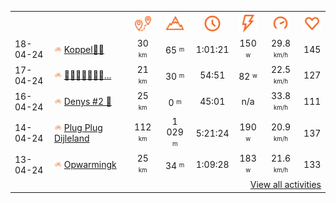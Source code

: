 <table>
    <tr>
        <th></th>
        <th></th>
        <th align="center"><img src="https://raw.githubusercontent.com/robiningelbrecht/strava-activities/master/public/distance.svg" width="30" alt="distance" title="distance"/></th>
        <th align="center"><img src="https://raw.githubusercontent.com/robiningelbrecht/strava-activities/master/public/elevation.svg" width="30" alt="elevation" title="elevation"/></th>
        <th align="center"><img src="https://raw.githubusercontent.com/robiningelbrecht/strava-activities/master/public/time.svg" width="30" alt="time" title="time"/></th>
        <th align="center"><img src="https://raw.githubusercontent.com/robiningelbrecht/strava-activities/master/public/average-watt.svg" width="30" alt="average watts" title="average watts"/></th>
        <th align="center"><img src="https://raw.githubusercontent.com/robiningelbrecht/strava-activities/master/public/average-speed.svg" width="30" alt="average speed" title="average speed"/></th>
        <th align="center"><img src="https://raw.githubusercontent.com/robiningelbrecht/strava-activities/master/public/heart-rate.svg" width="30" alt="average heart rate" title="average heart rate"/></th>
    </tr>
            <tr>
            <td>18-04-24</td>
            <td>
                <img src="https://raw.githubusercontent.com/robiningelbrecht/strava-activities/master/public/activity-ride.svg" width="12" alt="Koppel🚴‍♂️" title="Koppel🚴‍♂️"/>
<a href="https://www.strava.com/activities/11212338542" title="Kcal: 711 | Gear: None ">Koppel🚴‍♂️</a>
            </td>
            <td align="center">30 <sup><sub>km</sub></sup></td>
            <td align="center">65 <sup><sub>m</sub></sup></td>
            <td align="center">1:01:21</td>
            <td align="center">150 <sup><sub>w</sub></sup></td>
            <td align="center">29.8 <sup><sub>km/h</sub></sup></td>
            <td align="center">145</td>
        </tr>
            <tr>
            <td>17-04-24</td>
            <td>
                <img src="https://raw.githubusercontent.com/robiningelbrecht/strava-activities/master/public/activity-ride.svg" width="12" alt="🚴‍♂️🏊🏻‍♂️🚴‍♂️" title="🚴‍♂️🏊🏻‍♂️🚴‍♂️"/>
<a href="https://www.strava.com/activities/11205360852" title="Kcal: 540 | Gear: None ">🚴‍♂️🏊🏻‍♂️🚴‍♂️...</a>
            </td>
            <td align="center">21 <sup><sub>km</sub></sup></td>
            <td align="center">30 <sup><sub>m</sub></sup></td>
            <td align="center">54:51</td>
            <td align="center">82 <sup><sub>w</sub></sup></td>
            <td align="center">22.5 <sup><sub>km/h</sub></sup></td>
            <td align="center">127</td>
        </tr>
            <tr>
            <td>16-04-24</td>
            <td>
                <img src="https://raw.githubusercontent.com/robiningelbrecht/strava-activities/master/public/activity-ride.svg" width="12" alt="Denys #2 👷" title="Denys #2 👷"/>
<a href="https://www.strava.com/activities/11197752518" title="Kcal: 290 | Gear: None ">Denys #2 👷</a>
            </td>
            <td align="center">25 <sup><sub>km</sub></sup></td>
            <td align="center">0 <sup><sub>m</sub></sup></td>
            <td align="center">45:01</td>
            <td align="center">n/a</td>
            <td align="center">33.8 <sup><sub>km/h</sub></sup></td>
            <td align="center">111</td>
        </tr>
            <tr>
            <td>14-04-24</td>
            <td>
                <img src="https://raw.githubusercontent.com/robiningelbrecht/strava-activities/master/public/activity-ride.svg" width="12" alt="Plug Plug Dijleland" title="Plug Plug Dijleland"/>
<a href="https://www.strava.com/activities/11180566757" title="Kcal: 2738 | Gear: None ">Plug Plug Dijleland</a>
            </td>
            <td align="center">112 <sup><sub>km</sub></sup></td>
            <td align="center">1 029 <sup><sub>m</sub></sup></td>
            <td align="center">5:21:24</td>
            <td align="center">190 <sup><sub>w</sub></sup></td>
            <td align="center">20.9 <sup><sub>km/h</sub></sup></td>
            <td align="center">137</td>
        </tr>
            <tr>
            <td>13-04-24</td>
            <td>
                <img src="https://raw.githubusercontent.com/robiningelbrecht/strava-activities/master/public/activity-ride.svg" width="12" alt="Opwarmingk" title="Opwarmingk"/>
<a href="https://www.strava.com/activities/11172057968" title="Kcal: 646 | Gear: None ">Opwarmingk</a>
            </td>
            <td align="center">25 <sup><sub>km</sub></sup></td>
            <td align="center">34 <sup><sub>m</sub></sup></td>
            <td align="center">1:09:28</td>
            <td align="center">183 <sup><sub>w</sub></sup></td>
            <td align="center">21.6 <sup><sub>km/h</sub></sup></td>
            <td align="center">133</td>
        </tr>
                <tr>
            <td colspan="8" align="right"><a href="https://github.com/robiningelbrecht/strava-activities#activities">View all activities</a></td>
        </tr>
    </table>
